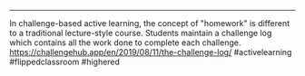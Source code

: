 ---
In challenge-based active learning, the concept of "homework" is different to a traditional lecture-style course. Students maintain a challenge log which contains all the work done to complete each challenge.
https://challengehub.app/en/2019/08/11/the-challenge-log/
#activelearning #flippedclassroom #highered
